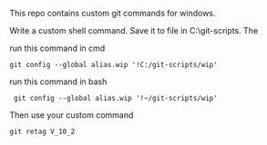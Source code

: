 This repo contains custom git commands for windows.

Write a custom shell command. Save it to file in C:\git-scripts. The

run this command in cmd

```git config --global alias.wip '!C:/git-scripts/wip'```

run this command in bash

``` git config --global alias.wip '!~/git-scripts/wip'```

Then use your custom command

```git retag V_10_2```
